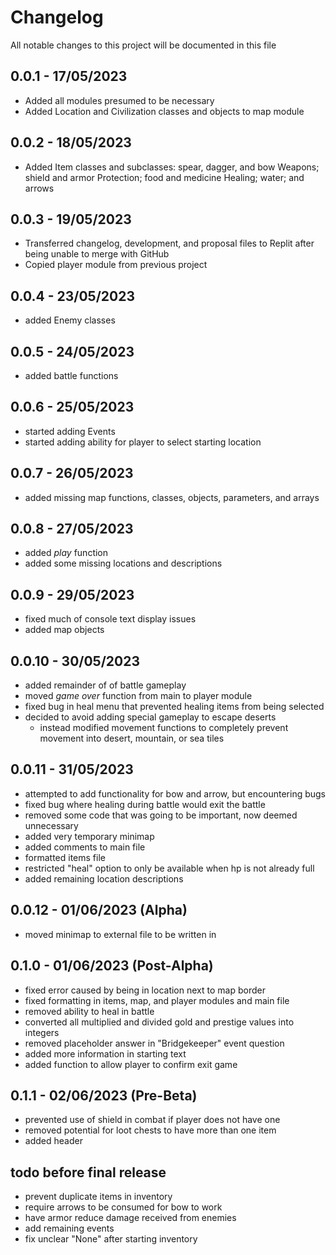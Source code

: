 # Changelog

All notable changes to this project will be documented in this file

## 0.0.1 - 17/05/2023

 - Added all modules presumed to be necessary
 - Added Location and Civilization classes and objects to map module

## 0.0.2 - 18/05/2023

- Added Item classes and subclasses: spear, dagger, and bow Weapons; shield
  and armor Protection; food and medicine Healing; water; and arrows

## 0.0.3 - 19/05/2023

 - Transferred changelog, development, and proposal files to Replit after
   being unable to merge with GitHub
 - Copied player module from previous project

## 0.0.4 - 23/05/2023

 - added Enemy classes

## 0.0.5 - 24/05/2023

 - added battle functions

## 0.0.6 - 25/05/2023

 - started adding Events
 - started adding ability for player to select starting location

## 0.0.7 - 26/05/2023

 - added missing map functions, classes, objects, parameters, and arrays

## 0.0.8 - 27/05/2023

 - added *play* function
 - added some missing locations and descriptions

## 0.0.9 - 29/05/2023

 - fixed much of console text display issues
 - added map objects

## 0.0.10 - 30/05/2023

 - added remainder of of battle gameplay
 - moved *game over* function from main to player module
 - fixed bug in heal menu that prevented healing items from being selected
 - decided to avoid adding special gameplay to escape deserts
   - instead modified movement functions to completely prevent movement into desert, mountain, or sea tiles

## 0.0.11 - 31/05/2023

 - attempted to add functionality for bow and arrow, but encountering bugs
 - fixed bug where healing during battle would exit the battle
 - removed some code that was going to be important, now deemed unnecessary
 - added very temporary minimap
 - added comments to main file
 - formatted items file
 - restricted "heal" option to only be available when hp is not already full
 - added remaining location descriptions

## 0.0.12 - 01/06/2023 (Alpha)

 - moved minimap to external file to be written in

## 0.1.0 - 01/06/2023 (Post-Alpha)

 - fixed error caused by being in location next to map border
 - fixed formatting in items, map, and player modules and main file
 - removed ability to heal in battle
 - converted all multiplied and divided gold and prestige values into integers
 - removed placeholder answer in "Bridgekeeper" event question
 - added more information in starting text
 - added function to allow player to confirm exit game

## 0.1.1 - 02/06/2023 (Pre-Beta)

 - prevented use of shield in combat if player does not have one
 - removed potential for loot chests to have more than one item
 - added header

## todo before final release

 - prevent duplicate items in inventory
 - require arrows to be consumed for bow to work
 - have armor reduce damage received from enemies
 - add remaining events
 - fix unclear "None" after starting inventory